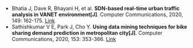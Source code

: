 * Bhatia J, Dave R, Bhayani H, et al. <b>SDN-based real-time urban traffic analysis in VANET environment[J]</b>. Computer Communications, 2020, 149: 162-175. [Link](https://www.sciencedirect.com/science/article/pii/S0140366419308916)
* Sathishkumar V E, Park J, Cho Y. <b>Using data mining techniques for bike sharing demand prediction in metropolitan city[J]</b>. Computer Communications, 2020, 153: 353-366. [Link](https://www.sciencedirect.com/science/article/pii/S0140366419318997)